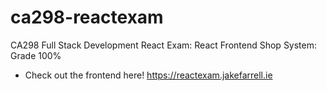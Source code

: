 # ca298-reactexam
CA298 Full Stack Development React Exam: React Frontend Shop System: Grade 100% 

- Check out the frontend here! https://reactexam.jakefarrell.ie
